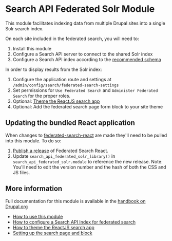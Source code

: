 # Search API Federated Solr Module

This module facilitates indexing data from multiple Drupal sites into a single Solr search index.

On each site included in the federated search, you will need to:

1. Install this module
2. Configure a Search API server to connect to the shared Solr index
3. Configure a Search API index according to the [recommended schema](https://www.drupal.org/docs/8/modules/search-api-federated-solr/federated-search-schema)

In order to display results from the Solr index:

1. Configure the application route and settings at `/admin/config/search/federated-search-settings`
2. Set permissions for `Use Federated Search` and `Administer Federated Search` for the proper roles.
3. Optional: [Theme the ReactJS search app](https://www.drupal.org/docs/7/modules/search-api-federated-solr/search-api-federated-solr-module/theming-the-reactjs-search)
4. Optional: Add the federated search page form block to your site theme

## Updating the bundled React application

When changes to [federated-search-react](https://github.com/palantirnet/federated-search-react/) are made they'll need to be pulled into this module. To do so:

1. [Publish a release](https://github.com/palantirnet/federated-search-react#publishing-releases) of Federated Search React.
2. Update `search_api_federated_solr_library()` in `search_api_federated_solr.module` to reference the new release. Note: You'll need to edit the version number and the hash of both the CSS and JS files.

## More information

Full documentation for this module is available in the [handbook on Drupal.org](https://www.drupal.org/docs/7/modules/search-api-federated-solr/search-api-federated-solr-module)

* [How to use this module](https://www.drupal.org/docs/7/modules/search-api-federated-solr/search-api-federated-solr-module/intro-install-configure)
* [How to configure a Search API Index for federated search](https://www.drupal.org/docs/8/modules/search-api-federated-solr/federated-search-schema)
* [How to theme the ReactJS search app](https://www.drupal.org/docs/7/modules/search-api-federated-solr/search-api-federated-solr-module/theming-the-reactjs-search)
* [Setting up the search page and block](https://www.drupal.org/docs/7/modules/search-api-federated-solr/search-api-federated-solr-module/setting-up-the-search-page)
